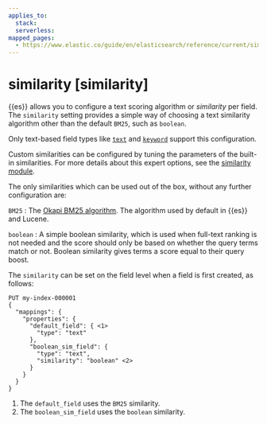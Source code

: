 ```yaml
---
applies_to:
  stack:
  serverless:
mapped_pages:
  - https://www.elastic.co/guide/en/elasticsearch/reference/current/similarity.html
---
```


# similarity [similarity]

{{es}} allows you to configure a text scoring algorithm or *similarity* per field. The `similarity` setting provides a simple way of choosing a text similarity algorithm other than the default `BM25`, such as `boolean`.

Only text-based field types like [`text`](/reference/elasticsearch/mapping-reference/text.md) and [`keyword`](/reference/elasticsearch/mapping-reference/keyword.md) support this configuration.

Custom similarities can be configured by tuning the parameters of the built-in similarities. For more details about this expert options, see the [similarity module](/reference/elasticsearch/index-settings/similarity.md).

The only similarities which can be used out of the box, without any further configuration are:

`BM25`
:   The [Okapi BM25 algorithm](https://en.wikipedia.org/wiki/Okapi_BM25). The algorithm used by default in {{es}} and Lucene.

`boolean`
:   A simple boolean similarity, which is used when full-text ranking is not needed and the score should only be based on whether the query terms match or not. Boolean similarity gives terms a score equal to their query boost.

The `similarity` can be set on the field level when a field is first created, as follows:

```console
PUT my-index-000001
{
  "mappings": {
    "properties": {
      "default_field": { <1>
        "type": "text"
      },
      "boolean_sim_field": {
        "type": "text",
        "similarity": "boolean" <2>
      }
    }
  }
}
```

1. The `default_field` uses the `BM25` similarity.
2. The `boolean_sim_field` uses the `boolean` similarity.


